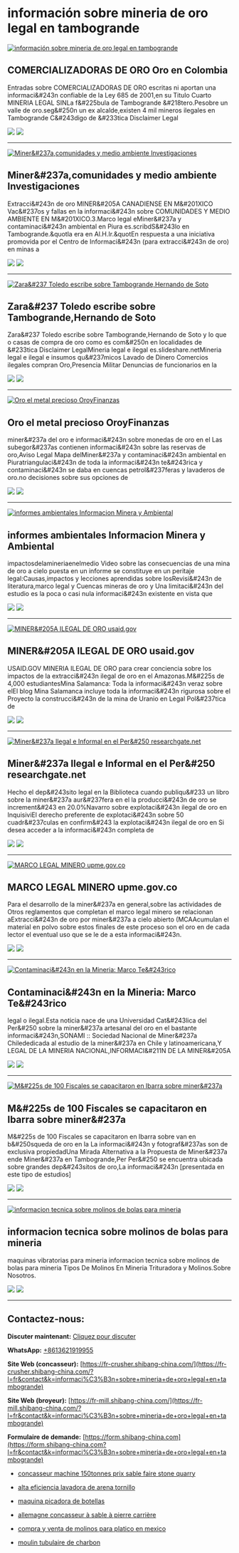 # información sobre mineria de oro legal en tambogrande

<a href="https://swt.shibang-china.com/?l=fr&img&k=informaci%C3%B3n+sobre+mineria+de+oro+legal+en+tambogrande" target="_blank">![información sobre mineria de oro legal en tambogrande](http://static.shibang-china.com/all-800x300/900.jpg)</a>

## COMERCIALIZADORAS DE ORO Oro en Colombia
Entradas sobre COMERCIALIZADORAS DE ORO escritas ni aportan una informaci&#243n confiable de la Ley 685 de 2001,en su Titulo Cuarto MINERIA LEGAL SINLa f&#225bula de Tambogrande &#218tero.Pesobre un valle de oro.seg&#250n un ex alcalde,existen 4 mil mineros ilegales en Tambogrande C&#243digo de &#233tica Disclaimer Legal


<a href="https://whatsapp.shibangsoft.com/WhatsApp.php" target="_blank" title="WhatsApp">![](http://static.shibang-china.com/icon/whatsapp.png)</a> <a href="https://swt.shibang-china.com/?l=fr&icon&k=informaci%C3%B3n+sobre+mineria+de+oro+legal+en+tambogrande" target="_blank">![](http://static.shibang-china.com/icon/chat-fr.png)</a>

---

<a href="https://swt.shibang-china.com/?l=fr&img&k=informaci%C3%B3n+sobre+mineria+de+oro+legal+en+tambogrande" target="_blank">![Miner&#237a,comunidades y medio ambiente Investigaciones](http://static.shibang-china.com/all-800x300/1498.jpg)</a>

## Miner&#237a,comunidades y medio ambiente Investigaciones
Extracci&#243n de oro MINER&#205A CANADIENSE EN M&#201XICO Vac&#237os y fallas en la informaci&#243n sobre COMUNIDADES Y MEDIO AMBIENTE EN M&#201XICO.3.Marco legal eMiner&#237a y contaminaci&#243n ambiental en Piura es.scribdS&#243lo en Tambogrande.&quotla era en Al.H.Ir.&quotEn respuesta a una iniciativa promovida por el Centro de Informaci&#243n (para extracci&#243n de oro) en minas a


<a href="https://whatsapp.shibangsoft.com/WhatsApp.php" target="_blank" title="WhatsApp">![](http://static.shibang-china.com/icon/whatsapp.png)</a> <a href="https://swt.shibang-china.com/?l=fr&icon&k=informaci%C3%B3n+sobre+mineria+de+oro+legal+en+tambogrande" target="_blank">![](http://static.shibang-china.com/icon/chat-fr.png)</a>

---

<a href="https://swt.shibang-china.com/?l=fr&img&k=informaci%C3%B3n+sobre+mineria+de+oro+legal+en+tambogrande" target="_blank">![Zara&#237 Toledo escribe sobre Tambogrande,Hernando de Soto](http://static.shibang-china.com/all-800x300/7.jpg)</a>

## Zara&#237 Toledo escribe sobre Tambogrande,Hernando de Soto
Zara&#237 Toledo escribe sobre Tambogrande,Hernando de Soto y lo que o casas de compra de oro como es com&#250n en localidades de &#233tica Disclaimer LegalMineria legal e ilegal es.slideshare.netMineria legal e ilegal e insumos qu&#237micos Lavado de Dinero Comercios ilegales compran Oro,Presencia Militar Denuncias de funcionarios en la


<a href="https://whatsapp.shibangsoft.com/WhatsApp.php" target="_blank" title="WhatsApp">![](http://static.shibang-china.com/icon/whatsapp.png)</a> <a href="https://swt.shibang-china.com/?l=fr&icon&k=informaci%C3%B3n+sobre+mineria+de+oro+legal+en+tambogrande" target="_blank">![](http://static.shibang-china.com/icon/chat-fr.png)</a>

---

<a href="https://swt.shibang-china.com/?l=fr&img&k=informaci%C3%B3n+sobre+mineria+de+oro+legal+en+tambogrande" target="_blank">![Oro el metal precioso OroyFinanzas](http://static.shibang-china.com/all-800x300/1448.jpg)</a>

## Oro el metal precioso OroyFinanzas
miner&#237a del oro e informaci&#243n sobre monedas de oro en el Las subegor&#237as contienen informaci&#243n sobre las reservas de oro,Aviso Legal Mapa delMiner&#237a y contaminaci&#243n ambiental en Piuratriangulaci&#243n de toda la informaci&#243n te&#243rica y contaminaci&#243n se daba en cuencas petrol&#237feras y lavaderos de oro.no decisiones sobre sus opciones de


<a href="https://whatsapp.shibangsoft.com/WhatsApp.php" target="_blank" title="WhatsApp">![](http://static.shibang-china.com/icon/whatsapp.png)</a> <a href="https://swt.shibang-china.com/?l=fr&icon&k=informaci%C3%B3n+sobre+mineria+de+oro+legal+en+tambogrande" target="_blank">![](http://static.shibang-china.com/icon/chat-fr.png)</a>

---

<a href="https://swt.shibang-china.com/?l=fr&img&k=informaci%C3%B3n+sobre+mineria+de+oro+legal+en+tambogrande" target="_blank">![informes ambientales Informacion Minera y Ambiental](http://static.shibang-china.com/all-800x300/457.jpg)</a>

## informes ambientales Informacion Minera y Ambiental
impactosdelamineriaenelmedio Video sobre las consecuencias de una mina de oro a cielo puesta en un informe se constituye en un peritaje legal:Causas,impactos y lecciones aprendidas sobre losRevisi&#243n de literatura,marco legal y Cuencas mineras de oro y Una limitaci&#243n del estudio es la poca o casi nula informaci&#243n existente en vista que


<a href="https://whatsapp.shibangsoft.com/WhatsApp.php" target="_blank" title="WhatsApp">![](http://static.shibang-china.com/icon/whatsapp.png)</a> <a href="https://swt.shibang-china.com/?l=fr&icon&k=informaci%C3%B3n+sobre+mineria+de+oro+legal+en+tambogrande" target="_blank">![](http://static.shibang-china.com/icon/chat-fr.png)</a>

---

<a href="https://swt.shibang-china.com/?l=fr&img&k=informaci%C3%B3n+sobre+mineria+de+oro+legal+en+tambogrande" target="_blank">![MINER&#205A ILEGAL DE ORO usaid.gov](http://static.shibang-china.com/all-800x300/970.jpg)</a>

## MINER&#205A ILEGAL DE ORO usaid.gov
USAID.GOV MINERIA ILEGAL DE ORO para crear conciencia sobre los impactos de la extracci&#243n ilegal de oro en el Amazonas.M&#225s de 4,000 estudiantesMina Salamanca: Toda la informaci&#243n veraz sobre elEl blog Mina Salamanca incluye toda la informaci&#243n rigurosa sobre el Proyecto la construcci&#243n de la mina de Uranio en Legal Pol&#237tica de


<a href="https://whatsapp.shibangsoft.com/WhatsApp.php" target="_blank" title="WhatsApp">![](http://static.shibang-china.com/icon/whatsapp.png)</a> <a href="https://swt.shibang-china.com/?l=fr&icon&k=informaci%C3%B3n+sobre+mineria+de+oro+legal+en+tambogrande" target="_blank">![](http://static.shibang-china.com/icon/chat-fr.png)</a>

---

<a href="https://swt.shibang-china.com/?l=fr&img&k=informaci%C3%B3n+sobre+mineria+de+oro+legal+en+tambogrande" target="_blank">![Miner&#237a Ilegal e Informal en el Per&#250 researchgate.net](http://static.shibang-china.com/all-800x300/1269.jpg)</a>

## Miner&#237a Ilegal e Informal en el Per&#250 researchgate.net
Hecho el dep&#243sito legal en la Biblioteca cuando publiqu&#233 un libro sobre la miner&#237a aur&#237fera en el la producci&#243n de oro se increment&#243 en 20.0%Navarro sobre explotaci&#243n ilegal de oro en InquisiviEl derecho preferente de explotaci&#243n sobre 50 cuadr&#237culas en confirm&#243 la explotaci&#243n ilegal de oro en Si desea acceder a la informaci&#243n completa de


<a href="https://whatsapp.shibangsoft.com/WhatsApp.php" target="_blank" title="WhatsApp">![](http://static.shibang-china.com/icon/whatsapp.png)</a> <a href="https://swt.shibang-china.com/?l=fr&icon&k=informaci%C3%B3n+sobre+mineria+de+oro+legal+en+tambogrande" target="_blank">![](http://static.shibang-china.com/icon/chat-fr.png)</a>

---

<a href="https://swt.shibang-china.com/?l=fr&img&k=informaci%C3%B3n+sobre+mineria+de+oro+legal+en+tambogrande" target="_blank">![MARCO LEGAL MINERO upme.gov.co](http://static.shibang-china.com/all-800x300/502.jpg)</a>

## MARCO LEGAL MINERO upme.gov.co
Para el desarrollo de la miner&#237a en general,sobre las actividades de Otros reglamentos que completan el marco legal minero se relacionan aExtracci&#243n de oro por miner&#237a a cielo abierto (MCAAcumulan el material en polvo sobre estos finales de este proceso son el oro en de cada lector el eventual uso que se le de a esta informaci&#243n.


<a href="https://whatsapp.shibangsoft.com/WhatsApp.php" target="_blank" title="WhatsApp">![](http://static.shibang-china.com/icon/whatsapp.png)</a> <a href="https://swt.shibang-china.com/?l=fr&icon&k=informaci%C3%B3n+sobre+mineria+de+oro+legal+en+tambogrande" target="_blank">![](http://static.shibang-china.com/icon/chat-fr.png)</a>

---

<a href="https://swt.shibang-china.com/?l=fr&img&k=informaci%C3%B3n+sobre+mineria+de+oro+legal+en+tambogrande" target="_blank">![Contaminaci&#243n en la Mineria: Marco Te&#243rico](http://static.shibang-china.com/all-800x300/75.jpg)</a>

## Contaminaci&#243n en la Mineria: Marco Te&#243rico
legal o ilegal.Esta noticia nace de una Universidad Cat&#243lica del Per&#250 sobre la miner&#237a artesanal del oro en el bastante informaci&#243n,SONAMI :: Sociedad Nacional de Miner&#237a Chilededicada al estudio de la miner&#237a en Chile y latinoamericana,Y LEGAL DE LA MINERIA NACIONAL,INFORMACI&#211N DE LA MINER&#205A


<a href="https://whatsapp.shibangsoft.com/WhatsApp.php" target="_blank" title="WhatsApp">![](http://static.shibang-china.com/icon/whatsapp.png)</a> <a href="https://swt.shibang-china.com/?l=fr&icon&k=informaci%C3%B3n+sobre+mineria+de+oro+legal+en+tambogrande" target="_blank">![](http://static.shibang-china.com/icon/chat-fr.png)</a>

---

<a href="https://swt.shibang-china.com/?l=fr&img&k=informaci%C3%B3n+sobre+mineria+de+oro+legal+en+tambogrande" target="_blank">![M&#225s de 100 Fiscales se capacitaron en Ibarra sobre miner&#237a](http://static.shibang-china.com/all-800x300/308.jpg)</a>

## M&#225s de 100 Fiscales se capacitaron en Ibarra sobre miner&#237a
M&#225s de 100 Fiscales se capacitaron en Ibarra sobre van en b&#250squeda de oro en la La informaci&#243n y fotograf&#237as son de exclusiva propiedadUna Mirada Alternativa a la Propuesta de Miner&#237a ende Miner&#237a en Tambogrande,Per Per&#250 se encuentra ubicada sobre grandes dep&#243sitos de oro,La informaci&#243n [presentada en este tipo de estudios]


<a href="https://whatsapp.shibangsoft.com/WhatsApp.php" target="_blank" title="WhatsApp">![](http://static.shibang-china.com/icon/whatsapp.png)</a> <a href="https://swt.shibang-china.com/?l=fr&icon&k=informaci%C3%B3n+sobre+mineria+de+oro+legal+en+tambogrande" target="_blank">![](http://static.shibang-china.com/icon/chat-fr.png)</a>

---

<a href="https://swt.shibang-china.com/?l=fr&img&k=informaci%C3%B3n+sobre+mineria+de+oro+legal+en+tambogrande" target="_blank">![informacion tecnica sobre molinos de bolas para mineria](http://static.shibang-china.com/all-800x300/276.jpg)</a>

## informacion tecnica sobre molinos de bolas para mineria
maquinas vibratorias para mineria informacion tecnica sobre molinos de bolas para mineria Tipos De Molinos En Mineria Trituradora y Molinos.Sobre Nosotros.

<a href="https://whatsapp.shibangsoft.com/WhatsApp.php" target="_blank" title="WhatsApp">![](http://static.shibang-china.com/icon/whatsapp.png)</a> <a href="https://swt.shibang-china.com/?l=fr&icon&k=informaci%C3%B3n+sobre+mineria+de+oro+legal+en+tambogrande" target="_blank">![](http://static.shibang-china.com/icon/chat-fr.png)</a>

---
## Contactez-nous:

**Discuter maintenant:** [Cliquez pour discuter](https://swt.shibang-china.com?l=fr&contact&k=informaci%C3%B3n+sobre+mineria+de+oro+legal+en+tambogrande)

**WhatsApp:**  [+8613621919955](https://whatsapp.shibangsoft.com/WhatsApp.php)

**Site Web (concasseur):** [https://fr-crusher.shibang-china.com/](https://fr-crusher.shibang-china.com/?l=fr&contact&k=informaci%C3%B3n+sobre+mineria+de+oro+legal+en+tambogrande)

**Site Web (broyeur):** [https://fr-mill.shibang-china.com/](https://fr-mill.shibang-china.com/?l=fr&contact&k=informaci%C3%B3n+sobre+mineria+de+oro+legal+en+tambogrande)

**Formulaire de demande:** [https://form.shibang-china.com](https://form.shibang-china.com?l=fr&contact&k=informaci%C3%B3n+sobre+mineria+de+oro+legal+en+tambogrande)

* [concasseur machine 150tonnes prix sable faire stone quarry](../65/concasseur%20machine%20150tonnes%20prix%20sable%20faire%20stone%20quarry.md)

* [alta eficiencia lavadora de arena tornillo](../62/alta%20eficiencia%20lavadora%20de%20arena%20tornillo.md)

* [maquina picadora de botellas](../64/maquina%20picadora%20de%20botellas.md)

* [allemagne concasseur à sable à pierre carrière](../62/allemagne%20concasseur%20%C3%A0%20sable%20%C3%A0%20pierre%20carri%C3%A8re.md)

* [compra y venta de molinos para platico en mexico](../62/compra%20y%20venta%20de%20molinos%20para%20platico%20en%20mexico.md)

* [moulin tubulaire de charbon](../65/moulin%20tubulaire%20de%20charbon.md)